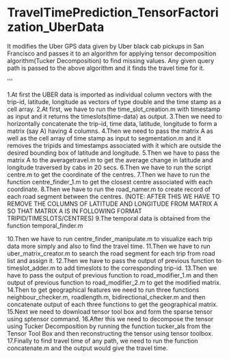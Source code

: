 # TravelTimePrediction_TensorFactorization_UberData
It modifies the Uber GPS data given by Uber black cab pickups in San Francisco and passes it to an algorithm for applying tensor decomposition algorithm(Tucker Decomposition) to find missing values. Any given query path is passed to the above algorithm and it finds the travel time for it.

'''



1.At first the UBER data is imported as individual column vectors with the trip-id, latitude, longitude as vectors of type double and the time stamp as a cell array.
2.At first, we have to run the time_slot_creation.m with timestamp as input and it returns the timeslots(time-data) as output.
3.Then we need to horizontally concatenate the trip-id, time data, latitude, longitude to form a matrix (say A) having 4 columns.
4.Then we need to pass the matrix A as well as the cell array of time stamp as input to segmentation.m and it removes the tripids and timestamps associated with it which are outside the desired bounding box of latitude and longitude.
5.Then we have to pass the matrix A to the averagetravel.m to get the average change in latitude and longitude traversed by cabs in 20 secs. 
6.Then we have to run the script centre.m to get the coordinate of the centres.
7.Then we have to run the function centre_finder_1.m to get the closest centre associated with each coordinate.
8.Then we have to run the road_namer.m to create record of each road segment between the centres.
(NOTE: AFTER THIS WE HAVE TO REMOVE THE COLUMNS OF LATITUDE AND LONGITUDE FROM MATRIX A SO THAT MATRIX A IS IN FOLLOWING FORMAT
TRIPID/TIMESLOTS/CENTRES) 
9.The temporal data is obtained from the function temporal_finder.m

10.Then we have to run centre_finder_manipulate.m to visualize each trip data more simply and also to find the travel time.
11.Then we have to run uber_matrix_creator.m to search the road segment for each trip from road list and assign it.
12.Then we have to pass the output of previous function to timeslot_adder.m to add timeslots to the corresponding trip-id.
13.Then we have to pass the output of previous function to road_modifier_1.m and then output of previous function to road_modifier_2.m to get the modified matrix.
14.Then to get geographical features we need to run three functions neighbour_checker.m, roadlength.m, bidirectional_checker.m and then concatenate output of each three functions to get the geographical matrix.
15.Next we need to download tensor tool box and form the sparse tensor using sptensor command.
16.After this we need to decompose the tensor using Tucker Decomposition by running the function tucker_als from the Tensor Tool Box and then reconstructing the tensor using tensor toolbox.
17.Finally to find travel time of any path, we need to run the function concatenate.m and the output would give the travel time.



